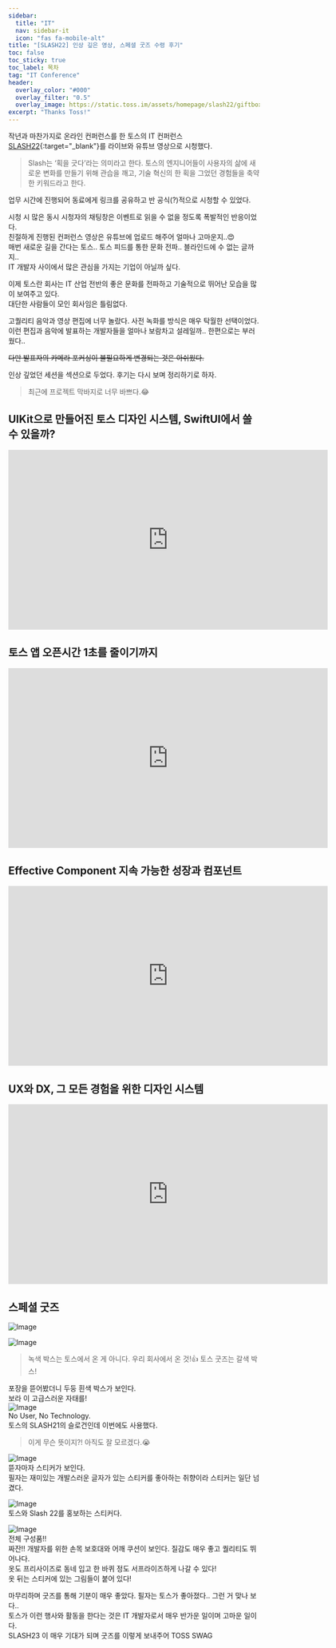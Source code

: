 ```yaml
---
sidebar:
  title: "IT"
  nav: sidebar-it
  icon: "fas fa-mobile-alt"
title: "[SLASH22] 인상 깊은 영상, 스페셜 굿즈 수령 후기"
toc: false
toc_sticky: true
toc_label: 목차
tag: "IT Conference"
header:
  overlay_color: "#000"
  overlay_filter: "0.5"
  overlay_image: https://static.toss.im/assets/homepage/slash22/giftbox.png
excerpt: "Thanks Toss!"
---
```

작년과 마찬가지로 온라인 컨퍼런스를 한 토스의 IT 컨퍼런스[<i class="fas fa-link"></i> SLASH22](https://toss.im/slash-22){:target="_blank"}를 라이브와 유튜브 영상으로 시청했다.  

>Slash는 ‘획을 긋다’라는 의미라고 한다. 토스의 엔지니어들이 사용자의 삶에 새로운 변화를 만들기 위해 관습을 깨고, 기술 혁신의 한 획을 그었던 경험들을 축약한 키워드라고 한다.

업무 시간에 진행되어 동료에게 링크를 공유하고 반 공식(?)적으로 시청할 수 있었다. 

시청 시 많은 동시 시청자의 채팅창은 이벤트로 읽을 수 없을 정도록 폭발적인 반응이었다.  
친절하게 진행된 컨퍼런스 영상은 유튜브에 업로드 해주어 얼마나 고마운지..😍  
매번 새로운 길을 간다는 토스.. 
토스 피드를 통한 문화 전파.. 블라인드에 수 없는 글까지..  
IT 개발자 사이에서 많은 관심을 가지는 기업이 아닐까 싶다.  

이제 토스란 회사는 IT 산업 전반의 좋은 문화를 전파하고 기술적으로 뛰어난 모습을 많이 보여주고 있다.  
대단한 사람들이 모인 회사임은 틀림없다.  

고퀄리티 음악과 영상 편집에 너무 놀랐다. 사전 녹화를 방식은 매우 탁월한 선택이었다. 이런 편집과 음악에 발표하는 개발자들을 얼마나 보람차고 설레일까.. 한편으로는 부러웠다.. 

~~다만 발표자의 카메라 포커싱이 불필요하게 변경되는 것은 아쉬웠다.~~

인상 깊었던 세션을 섹션으로 두었다. 후기는 다시 보며 정리하기로 하자.
> 최근에 프로젝트 막바지로 너무 바쁘다.😂

## UIKit으로 만들어진 토스 디자인 시스템, SwiftUI에서 쓸 수 있을까?
<iframe width="640" height="360" src="https://www.youtube-nocookie.com/embed/q0CX-0k2l0g" frameborder="0" allowfullscreen></iframe>

## 토스 앱 오픈시간 1초를 줄이기까지
<iframe width="640" height="360" src="https://www.youtube-nocookie.com/embed/IVt7HjUM0LQ" frameborder="0" allowfullscreen></iframe>

## Effective Component 지속 가능한 성장과 컴포넌트
<iframe width="640" height="360" src="https://www.youtube-nocookie.com/embed/fR8tsJ2r7Eg" frameborder="0" allowfullscreen></iframe>

## UX와 DX, 그 모든 경험을 위한 디자인 시스템
<iframe width="640" height="360" src="https://www.youtube-nocookie.com/embed/5WBlhIl8KkY" frameborder="0" allowfullscreen></iframe>

## 스페셜 굿즈
![Image](https://drive.google.com/uc?export=view&id=1gXtOQRrkQBb_fd0HA5xK1HzcDA28iBpg)  

![Image](https://drive.google.com/uc?export=view&id=1CBHSoGE50MKW-b65RDkboxvnKKt0uTDU)  
> 녹색 박스는 토스에서 온 게 아니다. 우리 회사에서 온 것!👍 토스 굿즈는 갈색 박스!


포장을 뜯어봤더니 두둥 흰색 박스가 보인다.  
보라 이 고급스러운 자태를!  
![Image](https://drive.google.com/uc?export=view&id=1miztC_E7MVprWE6je6wdg9i9OKH7wKPm)  
No User, No Technology.  
토스의 SLASH21의 슬로건인데 이번에도 사용했다. 

> 이게 무슨 뜻이지?! 아직도 잘 모르겠다.😭

![Image](https://drive.google.com/uc?export=view&id=1wEeh828PNiRbIsOV4Oa1ZEsZSbz3uXMH)  
뜯자마자 스티커가 보인다.  
필자는 재미있는 개발스러운 글자가 있는 스티커를 좋아하는 취향이라 스티커는 일단 넘겼다.  

![Image](https://drive.google.com/uc?export=view&id=14BBM2Sv6zkOkDJmD9zEHnXAEwkwFfjyX)  
토스와 Slash 22를 홍보하는 스티커다.  

![Image](https://drive.google.com/uc?export=view&id=1_gAFbGLfqkGE2qApLAkE_1AR9r_cRoXl)  
전체 구성품!!  
짜잔!!
개발자를 위한 손목 보호대와 어깨 쿠션이 보인다. 질감도 매우 좋고 퀄리티도 뛰어나다.  
옷도 프리사이즈로 동네 입고 한 바퀴 정도 서프라이즈하게 나갈 수 있다!  
옷 뒤는 스티커에 있는 그림들이 붙어 있다!   

마무리하며 굿즈를 통해 기분이 매우 좋았다. 필자는 토스가 좋아졌다.. 그런 거 맞나 보다..  
토스가 이런 행사와 활동을 한다는 것은 IT 개발자로서 매우 반가운 일이며 고마운 일이다.  
SLASH23 이 매우 기대가 되며 굿즈를 이렇게 보내주어 TOSS SWAG
